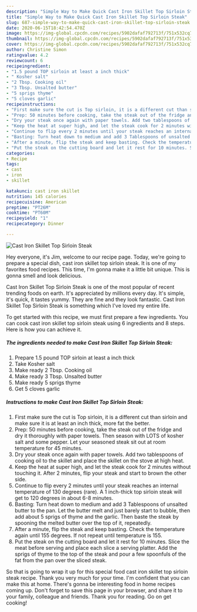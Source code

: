 ```yaml
---
description: "Simple Way to Make Quick Cast Iron Skillet Top Sirloin Steak"
title: "Simple Way to Make Quick Cast Iron Skillet Top Sirloin Steak"
slug: 687-simple-way-to-make-quick-cast-iron-skillet-top-sirloin-steak
date: 2020-06-15T18:42:54.470Z
image: https://img-global.cpcdn.com/recipes/5902dafaf792713f/751x532cq70/cast-iron-skillet-top-sirloin-steak-recipe-main-photo.jpg
thumbnail: https://img-global.cpcdn.com/recipes/5902dafaf792713f/751x532cq70/cast-iron-skillet-top-sirloin-steak-recipe-main-photo.jpg
cover: https://img-global.cpcdn.com/recipes/5902dafaf792713f/751x532cq70/cast-iron-skillet-top-sirloin-steak-recipe-main-photo.jpg
author: Christine Simon
ratingvalue: 4.2
reviewcount: 6
recipeingredient:
- "1.5 pound TOP sirloin at least a inch thick"
- " Kosher salt"
- "2 Tbsp. Cooking oil"
- "3 Tbsp. Unsalted butter"
- "5 sprigs thyme"
- "5 cloves garlic"
recipeinstructions:
- "First make sure the cut is Top sirloin, it is a different cut than sirloin and make sure it is at least an inch thick, more fat the better."
- "Prep: 50 minutes before cooking, take the steak out of the fridge and dry it thoroughly with paper towels. Then season with LOTS of kosher salt and some pepper. Let your seasoned steak sit out at room temperature for 45 minutes."
- "Dry your steak once again with paper towels. Add two tablespoons of cooking oil to the skillet and place the skillet on the stove at high heat."
- "Keep the heat at super high, and let the steak cook for 2 minutes without touching it. After 2 minutes, flip your steak and start to brown the other side."
- "Continue to flip every 2 minutes until your steak reaches an internal temperature of 130 degrees (rare). A 1 inch-thick top sirloin steak will get to 120 degrees in about 6-8 minutes."
- "Basting: Turn heat down to medium and add 3 Tablespoons of unsalted butter to the pan. Let the butter melt and just barely start to bubble, then add about 5 sprigs of thyme and the garlic. Then baste the steak by spooning the melted butter over the top of it, repeatedly."
- "After a minute, flip the steak and keep basting. Check the temperature again until 155 degrees. If not repeat until temperature is 155."
- "Put the steak on the cutting board and let it rest for 10 minutes. Slice the meat before serving and place each slice a serving platter. Add the sprigs of thyme to the top of the steak and pour a few spoonfuls of the fat from the pan over the sliced steak."
categories:
- Recipe
tags:
- cast
- iron
- skillet

katakunci: cast iron skillet 
nutrition: 145 calories
recipecuisine: American
preptime: "PT26M"
cooktime: "PT60M"
recipeyield: "1"
recipecategory: Dinner

---
```



![Cast Iron Skillet Top Sirloin Steak](https://img-global.cpcdn.com/recipes/5902dafaf792713f/751x532cq70/cast-iron-skillet-top-sirloin-steak-recipe-main-photo.jpg)

Hey everyone, it's Jim, welcome to our recipe page. Today, we're going to prepare a special dish, cast iron skillet top sirloin steak. It is one of my favorites food recipes. This time, I'm gonna make it a little bit unique. This is gonna smell and look delicious.

Cast Iron Skillet Top Sirloin Steak is one of the most popular of recent trending foods on earth. It's appreciated by millions every day. It's simple, it's quick, it tastes yummy. They are fine and they look fantastic. Cast Iron Skillet Top Sirloin Steak is something which I've loved my entire life.




To get started with this recipe, we must first prepare a few ingredients. You can cook cast iron skillet top sirloin steak using 6 ingredients and 8 steps. Here is how you can achieve it.

<!--inarticleads1-->

##### The ingredients needed to make Cast Iron Skillet Top Sirloin Steak:

1. Prepare 1.5 pound TOP sirloin at least a inch thick
1. Take  Kosher salt
1. Make ready 2 Tbsp. Cooking oil
1. Make ready 3 Tbsp. Unsalted butter
1. Make ready 5 sprigs thyme
1. Get 5 cloves garlic




<!--inarticleads2-->

##### Instructions to make Cast Iron Skillet Top Sirloin Steak:

1. First make sure the cut is Top sirloin, it is a different cut than sirloin and make sure it is at least an inch thick, more fat the better.
1. Prep: 50 minutes before cooking, take the steak out of the fridge and dry it thoroughly with paper towels. Then season with LOTS of kosher salt and some pepper. Let your seasoned steak sit out at room temperature for 45 minutes.
1. Dry your steak once again with paper towels. Add two tablespoons of cooking oil to the skillet and place the skillet on the stove at high heat.
1. Keep the heat at super high, and let the steak cook for 2 minutes without touching it. After 2 minutes, flip your steak and start to brown the other side.
1. Continue to flip every 2 minutes until your steak reaches an internal temperature of 130 degrees (rare). A 1 inch-thick top sirloin steak will get to 120 degrees in about 6-8 minutes.
1. Basting: Turn heat down to medium and add 3 Tablespoons of unsalted butter to the pan. Let the butter melt and just barely start to bubble, then add about 5 sprigs of thyme and the garlic. Then baste the steak by spooning the melted butter over the top of it, repeatedly.
1. After a minute, flip the steak and keep basting. Check the temperature again until 155 degrees. If not repeat until temperature is 155.
1. Put the steak on the cutting board and let it rest for 10 minutes. Slice the meat before serving and place each slice a serving platter. Add the sprigs of thyme to the top of the steak and pour a few spoonfuls of the fat from the pan over the sliced steak.




So that is going to wrap it up for this special food cast iron skillet top sirloin steak recipe. Thank you very much for your time. I'm confident that you can make this at home. There's gonna be interesting food in home recipes coming up. Don't forget to save this page in your browser, and share it to your family, colleague and friends. Thank you for reading. Go on get cooking!

